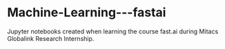 # Machine-Learning---fastai
Jupyter notebooks created when learning the course fast.ai during Mitacs Globalink Research Internship.
